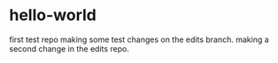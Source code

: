# hello-world
first test repo
making some test changes on the edits branch.
making a second change in the edits repo.
